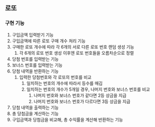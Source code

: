 ## 로또

### 구현 기능
1. 구입금액 입력받기 기능
2. 구입금액에 따른 로또 구매 개수 처리 기능
3. 구매한 로또 개수에 따라 각 6개의 서로 다른 로또 번호 랜덤 생성 기능
   1. 각 6개의 로또 번호 생성 이후엔 로또 번호들을 오름차순으로 정렬 
4. 당첨 번호를 입력받는 기능
5. 보너스 번호를 입력받는 기능
6. 당첨 내역을 반환하는 기능
    1. 입력한 당첨번호와 각 로또의 번호를 비교 
        1. 일치하는 번호의 개수에 따라서 등수를 매김
        2. 일치하는 번호의 개수가 5개일 경우, 나머지 번호와 보너스 번호를 비교
            1. 나머지 번호와 보너스 번호가 같다면 2등 상금을 지급
            2. 나머지 번호와 보너스 번호가 다르다면 3등 상금을 지급
7. 당첨 내역을 출력하는 기능
8. 총 당첨금을 계산하는 기능
9. 구입금액과 당첨금을 비교해, 총 수익률을 계산해 반환하는 기능